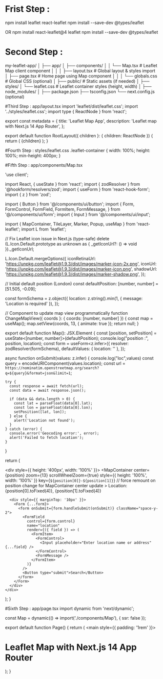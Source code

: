 # Frist Step : 
npm install leaflet react-leaflet
npm install --save-dev @types/leaflet

OR 
npm install react-leaflet@4 leaflet
npm install --save-dev @types/leaflet

# Second Step :
my-leaflet-app/
│
├── app/
│   ├── components/
│   │   └── Map.tsx                # Leaflet Map client component
│   │
│   ├── layout.tsx                 # Global layout & styles import
│   ├── page.tsx                   # Home page using Map component
│   │
│   └── globals.css                # Global CSS (optional)
│
├── public/                       # Static assets (if needed)
│
├── styles/
│   └── leaflet.css               # Leaflet container styles (height, width)
│
├── node_modules/
│
├── package.json
├── tsconfig.json
└── next.config.js (optional)

#Third Step : app/layout.tsx
import 'leaflet/dist/leaflet.css';
import '../styles/leaflet.css';
import type { ReactNode } from 'react';

export const metadata = {
  title: 'Leaflet Map App',
  description: 'Leaflet map with Next.js 14 App Router',
};

export default function RootLayout({ children }: { children: ReactNode }) {
  return (
    <html lang="en">
      <body>{children}</body>
    </html>
  );
}


#Fourth Step : styles/leaflet.css
.leaflet-container {
  width: 100%;
  height: 100%;
  min-height: 400px;
}

#Fifth Step : app/components/Map.tsx


'use client';

import React, { useState } from 'react';
import { zodResolver } from '@hookform/resolvers/zod';
import { useForm } from 'react-hook-form';
import { z } from 'zod';

import { Button } from '@/components/ui/button';
import {
  Form,
  FormControl,
  FormField,
  FormItem,
  FormMessage,
} from '@/components/ui/form';
import { Input } from '@/components/ui/input';

import { MapContainer, TileLayer, Marker, Popup, useMap } from 'react-leaflet';
import L from 'leaflet';

// Fix Leaflet icon issue in Next.js (type-safe)
delete (L.Icon.Default.prototype as unknown as { _getIconUrl?: () => void })._getIconUrl;

L.Icon.Default.mergeOptions({
  iconRetinaUrl: 'https://unpkg.com/leaflet@1.9.3/dist/images/marker-icon-2x.png',
  iconUrl: 'https://unpkg.com/leaflet@1.9.3/dist/images/marker-icon.png',
  shadowUrl: 'https://unpkg.com/leaflet@1.9.3/dist/images/marker-shadow.png',
});

// Initial default position (London)
const defaultPosition: [number, number] = [51.505, -0.09];

const formSchema = z.object({
  location: z.string().min(1, { message: 'Location is required' }),
});

// Component to update map view programmatically
function ChangeMapView({ coords }: { coords: [number, number] }) {
  const map = useMap();
  map.setView(coords, 13, { animate: true });
  return null;
}

export default function Map(): JSX.Element {
  const [position, setPosition] = useState<[number, number]>(defaultPosition);
  console.log("position :", position, location);
  const form = useForm<z.infer<typeof formSchema>>({
    resolver: zodResolver(formSchema),
    defaultValues: { location: '' },
  });

  async function onSubmit(values: z.infer<typeof formSchema>) {
    console.log("loc",values)
    const query = encodeURIComponent(values.location);
    const url = `https://nominatim.openstreetmap.org/search?q=${query}&format=json&limit=1`;

    try {
      const response = await fetch(url);
      const data = await response.json();

      if (data && data.length > 0) {
        const lat = parseFloat(data[0].lat);
        const lon = parseFloat(data[0].lon);
        setPosition([lat, lon]);
      } else {
        alert('Location not found');
      }
    } catch (error) {
      console.error('Geocoding error:', error);
      alert('Failed to fetch location');
    }
  }

  return (
    <div>
      <div style={{ height: '400px', width: '100%' }}>
        <MapContainer
          center={position}
          zoom={13}
          scrollWheelZoom={true}
          style={{ height: '100%', width: '100%' }}
          key={`${position[0]}-${position[1]}`} // force remount on position change for MapContainer center update
        >
          <ChangeMapView coords={position} />
          <TileLayer
            attribution='&copy; <a href="https://osm.org/copyright">OpenStreetMap</a> contributors'
            url="https://{s}.tile.openstreetmap.org/{z}/{x}/{y}.png"
          />
          <Marker position={position}>
            <Popup>Location: {position[0].toFixed(4)}, {position[1].toFixed(4)}</Popup>
          </Marker>
        </MapContainer>
      </div>

      <div style={{ marginTop: '10px' }}>
        <Form {...form}>
          <form onSubmit={form.handleSubmit(onSubmit)} className="space-y-2">
            <FormField
              control={form.control}
              name="location"
              render={({ field }) => (
                <FormItem>
                  <FormControl>
                    <Input placeholder="Enter location name or address" {...field} />
                  </FormControl>
                  <FormMessage />
                </FormItem>
              )}
            />
            <Button type="submit">Search</Button>
          </form>
        </Form>
      </div>
    </div>
  );
}


#Sixth Step : app/page.tsx
import dynamic from 'next/dynamic';

const Map = dynamic(() => import('./components/Map'), { ssr: false });

export default function Page() {
  return (
    <main style={{ padding: '1rem' }}>
      <h1>Leaflet Map with Next.js 14 App Router</h1>
      <Map />
    </main>
  );
}



